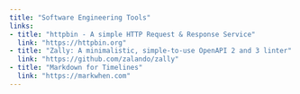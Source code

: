 ```yaml
---
title: "Software Engineering Tools"
links:
- title: "httpbin - A simple HTTP Request & Response Service"
  link: "https://httpbin.org"
- title: "Zally: A minimalistic, simple-to-use OpenAPI 2 and 3 linter"
  link: "https://github.com/zalando/zally"
- title: "Markdown for Timelines"
  link: "https://markwhen.com"
---
```

